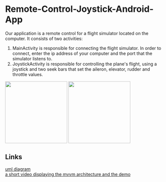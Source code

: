 # Remote-Control-Joystick-Android-App
Our application is a remote control for a flight simulator located on the computer.
It consists of two activities:
1. MainActivity is responsible for connecting the flight simulator.
In order to connect, enter the ip address of your computer and the port that the simulator listens to.
2. JoystickActivity is responsible for controlling the plane's flight, 
using a joystick and two seek bars that set the aileron, elevator, rudder and throttle values.


<img src="https://user-images.githubusercontent.com/73775638/122398466-96584f00-cf82-11eb-8df6-ac4b41a81548.png" width="200"> <img src="https://user-images.githubusercontent.com/73775638/122398618-ba1b9500-cf82-11eb-8637-0adbc12b5d8a.png" width="200"> 

## Links

[uml diagram]()<br/>
[a short video displaying the mvvm architecture and the demo]()<br/>
